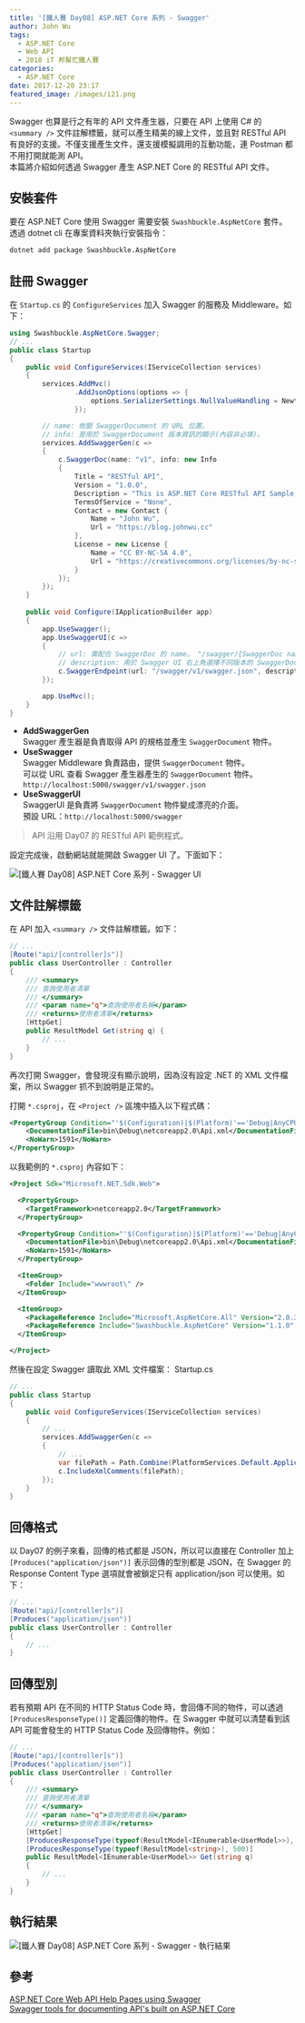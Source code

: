 ```yaml
---
title: '[鐵人賽 Day08] ASP.NET Core 系列 - Swagger'
author: John Wu
tags:
  - ASP.NET Core
  - Web API
  - 2018 iT 邦幫忙鐵人賽
categories:
  - ASP.NET Core
date: 2017-12-20 23:17
featured_image: /images/i21.png
---
```


Swagger 也算是行之有年的 API 文件產生器，只要在 API 上使用 C# 的 `<summary />` 文件註解標籤，就可以產生精美的線上文件，並且對 RESTful API 有良好的支援。不僅支援產生文件，還支援模擬調用的互動功能，連 Postman 都不用打開就能測 API。  
本篇將介紹如何透過 Swagger 產生 ASP.NET Core 的 RESTful API 文件。  

<!-- more -->

## 安裝套件

要在 ASP.NET Core 使用 Swagger 需要安裝 `Swashbuckle.AspNetCore` 套件。  
透過 dotnet cli 在專案資料夾執行安裝指令：  
```sh
dotnet add package Swashbuckle.AspNetCore
```

## 註冊 Swagger

在 `Startup.cs` 的 `ConfigureServices` 加入 Swagger 的服務及 Middleware。如下：
```cs
using Swashbuckle.AspNetCore.Swagger;
// ...
public class Startup
{
    public void ConfigureServices(IServiceCollection services)
    {
        services.AddMvc()
                .AddJsonOptions(options => {
                    options.SerializerSettings.NullValueHandling = Newtonsoft.Json.NullValueHandling.Ignore;
                });

        // name: 攸關 SwaggerDocument 的 URL 位置。
        // info: 是用於 SwaggerDocument 版本資訊的顯示(內容非必填)。
        services.AddSwaggerGen(c =>
        {
            c.SwaggerDoc(name: "v1", info: new Info
            {
                Title = "RESTful API",
                Version = "1.0.0",
                Description = "This is ASP.NET Core RESTful API Sample.",
                TermsOfService = "None",
                Contact = new Contact { 
                    Name = "John Wu", 
                    Url = "https://blog.johnwu.cc" 
                },
                License = new License { 
                    Name = "CC BY-NC-SA 4.0", 
                    Url = "https://creativecommons.org/licenses/by-nc-sa/4.0/" 
                }
            });
        });
    }
    
    public void Configure(IApplicationBuilder app)
    {
        app.UseSwagger();
        app.UseSwaggerUI(c =>
        {
            // url: 需配合 SwaggerDoc 的 name。 "/swagger/{SwaggerDoc name}/swagger.json"
            // description: 用於 Swagger UI 右上角選擇不同版本的 SwaggerDocument 顯示名稱使用。
            c.SwaggerEndpoint(url: "/swagger/v1/swagger.json", description: "RESTful API v1.0.0");
        });

        app.UseMvc();
    }
}
```
* **AddSwaggerGen**  
 Swagger 產生器是負責取得 API 的規格並產生 `SwaggerDocument` 物件。  
* **UseSwagger**  
 Swagger Middleware 負責路由，提供 `SwaggerDocument` 物件。  
 可以從 URL 查看 Swagger 產生器產生的 `SwaggerDocument` 物件。  
 `http://localhost:5000/swagger/v1/swagger.json`
* **UseSwaggerUI**  
 SwaggerUI 是負責將 `SwaggerDocument` 物件變成漂亮的介面。  
 預設 URL：`http://localhost:5000/swagger`

> API 沿用 Day07 的 RESTful API 範例程式。  

設定完成後，啟動網站就能開啟 Swagger UI 了。下面如下：  

![[鐵人賽 Day08] ASP.NET Core 系列 - Swagger UI](/images/i21.png)  

## 文件註解標籤

在 API 加入 `<summary />` 文件註解標籤。如下：
```cs
// ...
[Route("api/[controller]s")]
public class UserController : Controller
{
    /// <summary>
    /// 查詢使用者清單
    /// </summary>
    /// <param name="q">查詢使用者名稱</param>
    /// <returns>使用者清單</returns>
    [HttpGet]
    public ResultModel Get(string q) {
        // ...
    }
}
```
再次打開 Swagger，會發現沒有顯示說明，因為沒有設定 .NET 的 XML 文件檔案，所以 Swagger 抓不到說明是正常的。  

打開 `*.csproj`，在 `<Project />` 區塊中插入以下程式碼：  
```xml
<PropertyGroup Condition="'$(Configuration)|$(Platform)'=='Debug|AnyCPU'">
    <DocumentationFile>bin\Debug\netcoreapp2.0\Api.xml</DocumentationFile>
    <NoWarn>1591</NoWarn>
</PropertyGroup>
```

以我範例的 `*.csproj` 內容如下：  
```xml
<Project Sdk="Microsoft.NET.Sdk.Web">

  <PropertyGroup>
    <TargetFramework>netcoreapp2.0</TargetFramework>
  </PropertyGroup>

  <PropertyGroup Condition="'$(Configuration)|$(Platform)'=='Debug|AnyCPU'">
    <DocumentationFile>bin\Debug\netcoreapp2.0\Api.xml</DocumentationFile>
    <NoWarn>1591</NoWarn>
  </PropertyGroup>

  <ItemGroup>
    <Folder Include="wwwroot\" />
  </ItemGroup>

  <ItemGroup>
    <PackageReference Include="Microsoft.AspNetCore.All" Version="2.0.3" />
    <PackageReference Include="Swashbuckle.AspNetCore" Version="1.1.0" />
  </ItemGroup>

</Project>
```

然後在設定 Swagger 讀取此 XML 文件檔案：
Startup.cs
```cs
// ...
public class Startup
{
    public void ConfigureServices(IServiceCollection services)
    {
        // ...
        services.AddSwaggerGen(c =>
        {
            // ...
            var filePath = Path.Combine(PlatformServices.Default.Application.ApplicationBasePath, "Api.xml");
            c.IncludeXmlComments(filePath);
        });
    }
}
```

## 回傳格式

以 Day07 的例子來看，回傳的格式都是 JSON，所以可以直接在 Controller 加上 `[Produces("application/json")]` 表示回傳的型別都是 JSON，在 Swagger 的 Response Content Type 選項就會被鎖定只有 application/json 可以使用。如下：
```cs
// ...
[Route("api/[controller]s")]
[Produces("application/json")]
public class UserController : Controller
{
    // ...
}
```

## 回傳型別

若有預期 API 在不同的 HTTP Status Code 時，會回傳不同的物件，可以透過 `[ProducesResponseType()]` 定義回傳的物件。在 Swagger 中就可以清楚看到該 API 可能會發生的 HTTP Status Code 及回傳物件。例如：

```cs
// ...
[Route("api/[controller]s")]
[Produces("application/json")]
public class UserController : Controller
{
    /// <summary>
    /// 查詢使用者清單
    /// </summary>
    /// <param name="q">查詢使用者名稱</param>
    /// <returns>使用者清單</returns>
    [HttpGet]
    [ProducesResponseType(typeof(ResultModel<IEnumerable<UserModel>>), 200)]
    [ProducesResponseType(typeof(ResultModel<string>), 500)]
    public ResultModel<IEnumerable<UserModel>> Get(string q)
    {
        // ...
    }
}
```

## 執行結果

![[鐵人賽 Day08] ASP.NET Core 系列 - Swagger - 執行結果](/images/i22.png)  

## 參考

[ASP.NET Core Web API Help Pages using Swagger](https://docs.microsoft.com/en-gb/aspnet/core/tutorials/web-api-help-pages-using-swagger?tabs=visual-studio-code)  
[Swagger tools for documenting API's built on ASP.NET Core](https://github.com/domaindrivendev/Swashbuckle.AspNetCore)  